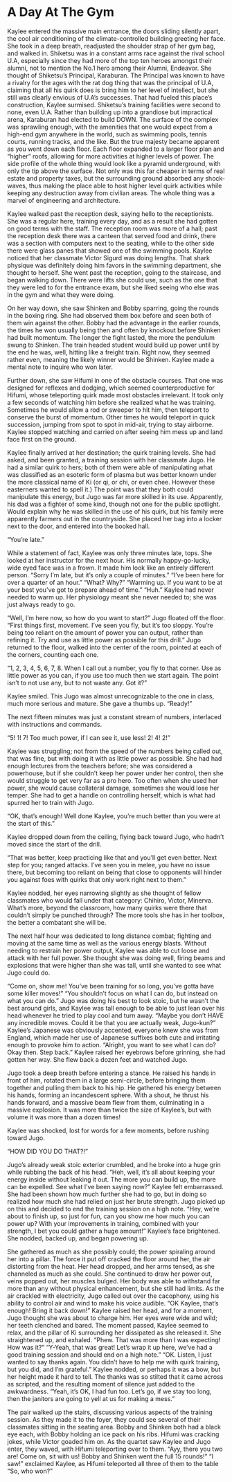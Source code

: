 # A Day At The Gym

Kaylee entered the massive main entrance, the doors sliding silently apart, the cool air conditioning of the climate-controlled building greeting her face. She took in a deep breath, readjusted the shoulder strap of her gym bag, and walked in. Shiketsu was in a constant arms race against the rival school U.A, especially since they had more of the top ten heroes amongst their alumni, not to mention the No.1 hero among their Alumni, Endeavor.
She thought of Shiketsu’s Principal, Karaburan. The Principal was known to have a rivalry for the ages with the rat dog thing that was the principal of U.A, claiming that all his quirk does is bring him to her level of intellect, but she still was clearly envious of U.A’s successes. That had fueled this place’s construction, Kaylee surmised.
Shiketsu’s training facilities were second to none, even U.A. Rather than building up into a grandiose but impractical arena, Karaburan had elected to build DOWN. The surface of the complex was sprawling enough, with the amenities that one would expect from a high-end gym anywhere in the world, such as swimming pools, tennis courts, running tracks, and the like. But the true majesty became apparent as you went down each floor. Each floor expanded to a larger floor plan and “higher” roofs, allowing for more activities at higher levels of power. The side profile of the whole thing would look like a pyramid underground, with only the tip above the surface. Not only was this far cheaper in terms of real estate and property taxes, but the surrounding ground absorbed any shock-waves, thus making the place able to host higher level quirk activities while keeping any destruction away from civilian areas. The whole thing was a marvel of engineering and architecture. 

Kaylee walked past the reception desk, saying hello to the receptionists. She was a regular here, training every day, and as a result she had gotten on good terms with the staff. The reception room was more of a hall; past the reception desk there was a canteen that served food and drink, there was a section with computers next to the seating, while to the other side there were glass panes that showed one of the swimming pools. Kaylee noticed that her classmate Victor Sigurd was doing lengths. That shark physique was definitely doing him favors in the swimming department, she thought to herself. She went past the reception, going to the staircase, and began walking down. There were lifts she could use, such as the one that they were led to for the entrance exam, but she liked seeing who else was in the gym and what they were doing.

 On her way down, she saw Shinken and Bobby sparring, going the rounds in the boxing ring. She had observed them box before and seen both of them win against the other. Bobby had the advantage in the earlier rounds, the times he won usually being then and often by knockout before Shinken had built momentum. The longer the fight lasted, the more the pendulum swung to Shinken. The train headed student would build up power until by the end he was, well, hitting like a freight train. Right now, they seemed rather even, meaning the likely winner would be Shinken. Kaylee made a mental note to inquire who won later.

Further down, she saw Hifumi in one of the obstacle courses. That one was designed for reflexes and dodging, which seemed counterproductive for Hifumi, whose teleporting quirk made most obstacles irrelevant. It took only a few seconds of watching him before she realized what he was training. Sometimes he would allow a rod or sweeper to hit him, then teleport to conserve the burst of momentum. Other times he would teleport in quick succession, jumping from spot to spot in mid-air, trying to stay airborne. Kaylee stopped watching and carried on after seeing him mess up and land face first on the ground.

Kaylee finally arrived at her destination; the quirk training levels. She had asked, and been granted, a training session with her classmate Jugo. He had a similar quirk to hers; both of them were able of manipulating what was classified as an esoteric form of plasma but was better known under the more classical name of Ki (or qi, or chi, or even chee. However these easterners wanted to spell it.) The point was that they both could manipulate this energy, but Jugo was far more skilled in its use. Apparently, his dad was a fighter of some kind, though not one for the public spotlight. Would explain why he was skilled in the use of his quirk, but his family were apparently farmers out in the countryside. She placed her bag into a locker next to the door, and entered into the booked hall.

“You’re late.”

While a statement of fact, Kaylee was only three minutes late, tops. She looked at her instructor for the next hour. His normally happy-go-lucky, wide eyed face was in a frown. It made him look like an entirely different person. 
“Sorry I’m late, but it’s only a couple of minutes.”
“I’ve been here for over a quarter of an hour.”
“What? Why?”
“Warming up. If you want to be at your best you’ve got to prepare ahead of time.”
“Huh.” Kaylee had never needed to warm up. Her physiology meant she never needed to; she was just always ready to go.

“Well, I’m here now, so how do you want to start?”
Jugo floated off the floor. “First things first, movement. I’ve seen you fly, but it’s too sloppy. You’re being too reliant on the amount of power you can output, rather than refining it. Try and use as little power as possible for this drill.”
Jugo returned to the floor, walked into the center of the room, pointed at each of the corners, counting each one.

“1, 2, 3, 4, 5, 6, 7, 8. When I call out a number, you fly to that corner. Use as little power as you can, if you use too much then we start again. The point isn’t to not use any, but to not waste any. Got it?”

Kaylee smiled. This Jugo was almost unrecognizable to the one in class, much more serious and mature. She gave a thumbs up. “Ready!”

The next fifteen minutes was just a constant stream of numbers, interlaced with instructions and commands.

“5! 1! 7! Too much power, if I can see it, use less! 2! 4! 2!”

Kaylee was struggling; not from the speed of the numbers being called out, that was fine, but with doing it with as little power as possible. She had had enough lectures from the teachers before; she was considered a powerhouse, but if she couldn’t keep her power under her control, then she would struggle to get very far as a pro hero. Too often when she used her power, she would cause collateral damage, sometimes she would lose her temper. She had to get a handle on controlling herself, which is what had spurred her to train with Jugo.

“OK, that’s enough! Well done Kaylee, you’re much better than you were at the start of this.”

Kaylee dropped down from the ceiling, flying back toward Jugo, who hadn’t moved since the start of the drill. 

“That was better, keep practicing like that and you’ll get even better. Next step for you; ranged attacks. I’ve seen you in melee, you have no issue there, but becoming too reliant on being that close to opponents will hinder you against foes with quirks that only work right next to them.”

Kaylee nodded, her eyes narrowing slightly as she thought of fellow classmates who would fall under that category: Chihiro, Victor, Minerva. What’s more, beyond the classroom, how many quirks were there that couldn’t simply be punched through? The more tools she has in her toolbox, the better a combatant she will be. 

 The next half hour was dedicated to long distance combat; fighting and moving at the same time as well as the various energy blasts. Without needing to restrain her power output, Kaylee was able to cut loose and attack with her full power. She thought she was doing well, firing beams and explosions that were higher than she was tall, until she wanted to see what Jugo could do.

“Come on, show me! You’ve been training for so long, you’ve gotta have some killer moves!”
“You shouldn’t focus on what I can do, but instead on what you can do.”
Jugo was doing his best to look stoic, but he wasn’t the best around girls, and Kaylee was tall enough to be able to just lean over his head whenever he tried to play cool and turn away.
“Maybe you don’t HAVE any incredible moves. Could it be that you are actually weak, Jugo-kun?”
Kaylee’s Japanese was obviously accented, everyone knew she was from England, which made her use of Japanese suffixes both cute and irritating enough to provoke him to action.
“Alright, you want to see what I can do? Okay then. Step back.”
Kaylee raised her eyebrows before grinning, she had gotten her way. She flew back a dozen feet and watched Jugo.

Jugo took a deep breath before entering a stance. He raised his hands in front of him, rotated them in a large semi-circle, before bringing them together and pulling them back to his hip. He gathered his energy between his hands, forming an incandescent sphere. With a shout, he thrust his hands forward, and a massive beam flew from them, culminating in a massive explosion. It was more than twice the size of Kaylee’s, but with volume it was more than a dozen times!

Kaylee was shocked, lost for words for a few moments, before rushing toward Jugo.

“HOW DID YOU DO THAT?!”

Jugo’s already weak stoic exterior crumbled, and he broke into a huge grin while rubbing the back of his head.
“Heh, well, it’s all about keeping your energy inside without leaking it out. The more you can build up, the more can be expelled. See what I’ve been saying now?”
Kaylee felt embarrassed. She had been shown how much further she had to go, but in doing so realized how much she had relied on just her brute strength. Jugo picked up on this and decided to end the training session on a high note.
“Hey, we’re about to finish up, so just for fun, can you show me how much you can power up? With your improvements in training, combined with your strength, I bet you could gather a huge amount!”
Kaylee’s face brightened. She nodded, backed up, and began powering up.

She gathered as much as she possibly could; the power spiraling around her into a pillar. The force it put off cracked the floor around her, the air distorting from the heat. Her head dropped, and her arms tensed, as she channeled as much as she could. She continued to draw her power out, veins popped out, her muscles bulged. Her body was able to withstand far more than any without physical enhancement, but she still had limits. As the air crackled with electricity, Jugo called out over the cacophony, using his ability to control air and wind to make his voice audible.
“OK Kaylee, that’s enough! Bring it back down!”
Kaylee raised her head, and for a moment, Jugo thought she was about to charge him. Her eyes were wide and wild; her teeth clenched and bared. The moment passed, Kaylee seemed to relax, and the pillar of Ki surrounding her dissipated as she released it. She straightened up, and exhaled.
“Phew. That was more than I was expecting! How was it?”
“Y-Yeah, that was great! Let’s wrap it up here, we’ve had a good training session and should end on a high note.”
“OK. Listen, I just wanted to say thanks again. You didn’t have to help me with quirk training, but you did, and I’m grateful.”
Kaylee nodded, or perhaps it was a bow, but her height made it hard to tell. The thanks was so stilted that it came across as scripted, and the resulting moment of silence just added to the awkwardness. 
“Yeah, it’s OK, I had fun too. Let’s go, if we stay too long, then the janitors are going to yell at us for making a mess.”

The pair walked up the stairs, discussing various aspects of the training session. As they made it to the foyer, they could see several of their classmates sitting in the seating area. Bobby and Shinken both had a black eye each, with Bobby holding an ice pack on his ribs. Hifumi was cracking jokes, while Victor goaded him on. As the quartet saw Kaylee and Jugo enter, they waved, with Hifumi teleporting over to them.
“Ayy, there you two are! Come on, sit with us! Bobby and Shinken went the full 15 rounds!”
“I saw!” exclaimed Kaylee, as Hifumi teleported all three of them to the table “So, who won?”